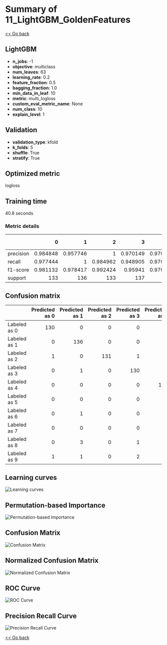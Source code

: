 # Summary of 11_LightGBM_GoldenFeatures

[<< Go back](../README.md)


## LightGBM
- **n_jobs**: -1
- **objective**: multiclass
- **num_leaves**: 63
- **learning_rate**: 0.2
- **feature_fraction**: 0.5
- **bagging_fraction**: 1.0
- **min_data_in_leaf**: 10
- **metric**: multi_logloss
- **custom_eval_metric_name**: None
- **num_class**: 10
- **explain_level**: 1

## Validation
 - **validation_type**: kfold
 - **k_folds**: 5
 - **shuffle**: True
 - **stratify**: True

## Optimized metric
logloss

## Training time

40.8 seconds

### Metric details
|           |          0 |          1 |          2 |          3 |          4 |          5 |          6 |          7 |          8 |          9 |   accuracy |   macro avg |   weighted avg |   logloss |
|:----------|-----------:|-----------:|-----------:|-----------:|-----------:|-----------:|-----------:|-----------:|-----------:|-----------:|-----------:|------------:|---------------:|----------:|
| precision |   0.984848 |   0.957746 |   1        |   0.970149 |   0.970588 |   0.970588 |   0.992537 |   0.963768 |   0.960938 |   0.933824 |   0.970304 |    0.970499 |       0.970474 | 0.0939664 |
| recall    |   0.977444 |   1        |   0.984962 |   0.948905 |   0.970588 |   0.970588 |   0.977941 |   0.992537 |   0.938931 |   0.940741 |   0.970304 |    0.970264 |       0.970304 | 0.0939664 |
| f1-score  |   0.981132 |   0.978417 |   0.992424 |   0.95941  |   0.970588 |   0.970588 |   0.985185 |   0.977941 |   0.949807 |   0.937269 |   0.970304 |    0.970276 |       0.970284 | 0.0939664 |
| support   | 133        | 136        | 133        | 137        | 136        | 136        | 136        | 134        | 131        | 135        |   0.970304 | 1347        |    1347        | 0.0939664 |


## Confusion matrix
|              |   Predicted as 0 |   Predicted as 1 |   Predicted as 2 |   Predicted as 3 |   Predicted as 4 |   Predicted as 5 |   Predicted as 6 |   Predicted as 7 |   Predicted as 8 |   Predicted as 9 |
|:-------------|-----------------:|-----------------:|-----------------:|-----------------:|-----------------:|-----------------:|-----------------:|-----------------:|-----------------:|-----------------:|
| Labeled as 0 |              130 |                0 |                0 |                0 |                2 |                1 |                0 |                0 |                0 |                0 |
| Labeled as 1 |                0 |              136 |                0 |                0 |                0 |                0 |                0 |                0 |                0 |                0 |
| Labeled as 2 |                1 |                0 |              131 |                1 |                0 |                0 |                0 |                0 |                0 |                0 |
| Labeled as 3 |                0 |                1 |                0 |              130 |                0 |                3 |                0 |                1 |                1 |                1 |
| Labeled as 4 |                0 |                0 |                0 |                0 |              132 |                0 |                0 |                1 |                1 |                2 |
| Labeled as 5 |                0 |                0 |                0 |                0 |                0 |              132 |                1 |                0 |                0 |                3 |
| Labeled as 6 |                0 |                1 |                0 |                0 |                1 |                0 |              133 |                0 |                1 |                0 |
| Labeled as 7 |                0 |                0 |                0 |                0 |                1 |                0 |                0 |              133 |                0 |                0 |
| Labeled as 8 |                0 |                3 |                0 |                1 |                0 |                0 |                0 |                1 |              123 |                3 |
| Labeled as 9 |                1 |                1 |                0 |                2 |                0 |                0 |                0 |                2 |                2 |              127 |

## Learning curves
![Learning curves](learning_curves.png)

## Permutation-based Importance
![Permutation-based Importance](permutation_importance.png)
## Confusion Matrix

![Confusion Matrix](confusion_matrix.png)


## Normalized Confusion Matrix

![Normalized Confusion Matrix](confusion_matrix_normalized.png)


## ROC Curve

![ROC Curve](roc_curve.png)


## Precision Recall Curve

![Precision Recall Curve](precision_recall_curve.png)



[<< Go back](../README.md)
